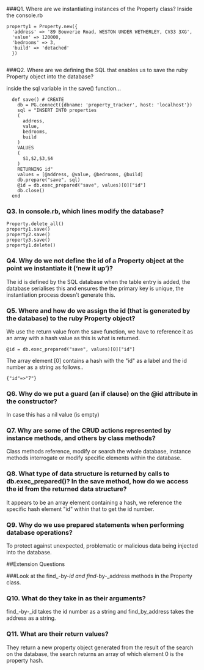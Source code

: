 ###Q1. Where are we instantiating instances of the Property class?
Inside the console.rb

```
property1 = Property.new({
  'address' => '89 Bouverie Road, WESTON UNDER WETHERLEY, CV33 3XG',
  'value' => 120000,
  'bedrooms' => 3,
  'build' => 'detached'
  })
  
```

###Q2. Where are we defining the SQL that enables us to save the ruby Property object into the database?

inside the sql variable in the save() function...


```
  def save() # CREATE
    db = PG.connect({dbname: 'property_tracker', host: 'localhost'})
    sql = "INSERT INTO properties
    (
      address,
      value,
      bedrooms,
      build
    )
    VALUES
    (
      $1,$2,$3,$4
    )
    RETURNING id"
    values = [@address, @value, @bedrooms, @build]
    db.prepare("save", sql)
    @id = db.exec_prepared("save", values)[0]["id"]
    db.close()
  end
```


### Q3. In console.rb, which lines modify the database?
```
Property.delete_all()
property1.save()
property2.save()
property3.save()
property1.delete()
```

### Q4. Why do we not define the id of a Property object at the point we instantiate it (‘new it up’)?
The id is defined by the SQL database when the table entry is added,
the database serialises this and ensures the the primary key is unique,
the instantiation process doesn't generate this.


### Q5. Where and how do we assign the id (that is generated by the database) to the ruby Property object?
We use the return value from the save function, we have to reference it as an array with a hash value as this is what is returned.

```
@id = db.exec_prepared("save", values)[0]["id"]
```

The array element [0] contains a hash with the "id" as a label and the id number as a string as follows..

```
{"id"=>"7"}
```
### Q6. Why do we put a guard (an if clause) on the @id attribute in the constructor?
In case this has a nil value (is empty)

### Q7. Why are some of the CRUD actions represented by instance methods, and others by class methods?

Class methods reference, modify or search the whole database, instance methods interrogate or modify specific elements within the database.

### Q8. What type of data structure is returned by calls to db.exec_prepared()? In the save method, how do we access the id from the returned data structure?
It appears to be an array element containing a hash, we reference the specific hash element "id" within that to get the id number.

### Q9. Why do we use prepared statements when performing database operations?
To protect against unexpected, problematic or malicious data being injected into the database.

##Extension Questions

###Look at the find_-by-_id and find_-by-_address methods in the Property class.

### Q10. What do they take in as their arguments?
find_-by-_id takes the id number as a string and find_by_address takes the address as a string.


### Q11. What are their return values?
They return a new property object generated from the result of the search on the database,
the search returns an array of which element 0 is the property hash.
